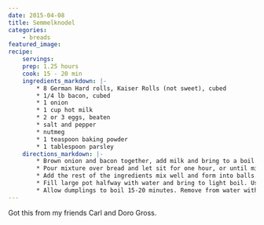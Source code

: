 ```yaml
---
date: 2015-04-08
title: Semmelknodel
categories:
    - breads
featured_image: 
recipe:
    servings: 
    prep: 1.25 hours
    cook: 15 - 20 min
    ingredients_markdown: |-
        * 8 German Hard rolls, Kaiser Rolls (not sweet), cubed
        * 1/4 lb bacon, cubed
        * 1 onion
        * 1 cup hot milk
        * 2 or 3 eggs, beaten
        * salt and pepper
        * nutmeg
        * 1 teaspoon baking powder
        * 1 tablespoon parsley
    directions_markdown: |-
        * Brown onion and bacon together, add milk and bring to a boil.
        * Pour mixture over bread and let sit for one hour, or until milk is
        * Add the rest of the ingredients mix well and form into balls. These
        * Fill large pot halfway with water and bring to light boil. Using a
        * Allow dumplings to boil 15-20 minutes. Remove from water with
---
```

Got this from my friends Carl and Doro Gross.